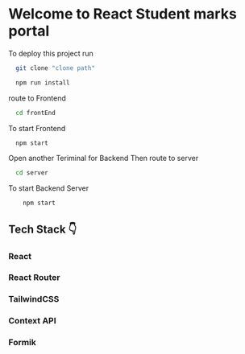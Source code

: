 # Welcome to React Student marks portal


To deploy this project run

```bash
  git clone "clone path"
```

```bash
  npm run install
```
route to Frontend
```bash
  cd frontEnd
```
To start Frontend
```bash
  npm start
```
Open another Teriminal for Backend Then route to server

```bash
  cd server
```
To start Backend Server
```bash
    npm start
```



## Tech Stack 👇

### React 
### React Router
### TailwindCSS
### Context API
### Formik












